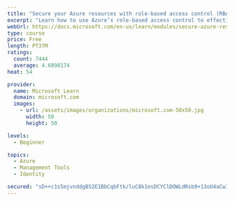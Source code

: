 ```yaml
---
title: "Secure your Azure resources with role-based access control (RBAC)"
excerpt: "Learn how to use Azure’s role-based access control to effectively manage your team’s access to Azure resources."
webUrl: https://docs.microsoft.com/en-us/learn/modules/secure-azure-resources-with-rbac/
type: course
price: Free
length: PT37M
ratings:
  count: 7444
  average: 4.6898174
heat: 54

provider:
  name: Microsoft Learn
  domain: microsoft.com
  images:
    - url: /assets/images/organizations/microsoft.com-50x50.jpg
      width: 50
      height: 50

levels:
  - Beginner

topics:
  - Azure
  - Management Tools
  - Identity

secured: "sD++c1s5mjvnddgBS2E1BbCqbFtk/luC8k1esDCYClDOWLdRsb9+13oU4aCwI9mtVs0qz7LRmV6Wy3KIIDDhpg9M4L9U8IV/mOwVkNNTpH8C05NDzsH1pzkhifBgre+8+E32Vh6t/JXW5yyugP4WnKhFMt6j9hcuV5ZWiOVpn2MRef87EAdYnblTD9nExJA7MaCpDKjlQqeQnmk7rl0VgrqOKbfqpyPVRx9LL3soD4m3zMDgAHDIqhVbG+MIBP+7rnut7wocnEId18f83nWmKErjmxG6bPi30d3Jzzx9A6J9nO0LuZ+4767K0+xGmgMyK9AaCH275nvez7QhbtVvOhmXIedNnGRgwNGUsCTSQWecDwvSkxtrvPKnKmzMlELX5jD5+zj/AeKykCPIgB4oLjRuk60XMQLwpeQDlNAEC0U=;2koBoY3WpPnEfs9ilDzscA=="
---
```


